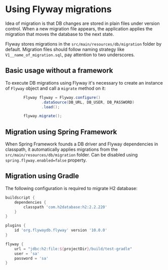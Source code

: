 # Using Flyway migrations

Idea of migration is that DB changes are stored in plain files under version control. When a new migration file appears, 
the application applies the migration that moves the database to the next state.

Flyway stores migrations in the `src/main/resources/db/migration` folder by default. Migration files should follow naming
strategy like `V1__name_of_migration.sql`, pay attention to two underscores. 

## Basic usage without a framework

To execute DB migrations using Flyway it's necessary to create an instance of `Flyway` object and call a `migrate` method
on it: 

```java
        Flyway flyway = Flyway.configure()
                .dataSource(DB_URL, DB_USER, DB_PASSWORD)
                .load();

        flyway.migrate();
```

## Migration using Spring Framework

When Spring Framework founds a DB driver and Flyway dependencies in classpath, it automatically applies migrations
from the `src/main/resources/db/migration` folder. Can be disabled using `spring.flyway.enabled=false` property. 

## Migration using Gradle

The following configuration is required to migrate H2 database: 

```groovy
buildscript {
    dependencies {
        classpath 'com.h2database:h2:2.2.220'
    }
}

plugins {
    id 'org.flywaydb.flyway' version '10.0.0'
}

flyway {
    url = "jdbc:h2:file:${projectDir}/build/test-gradle"
    user = 'sa'
    password = 'sa'
}
```